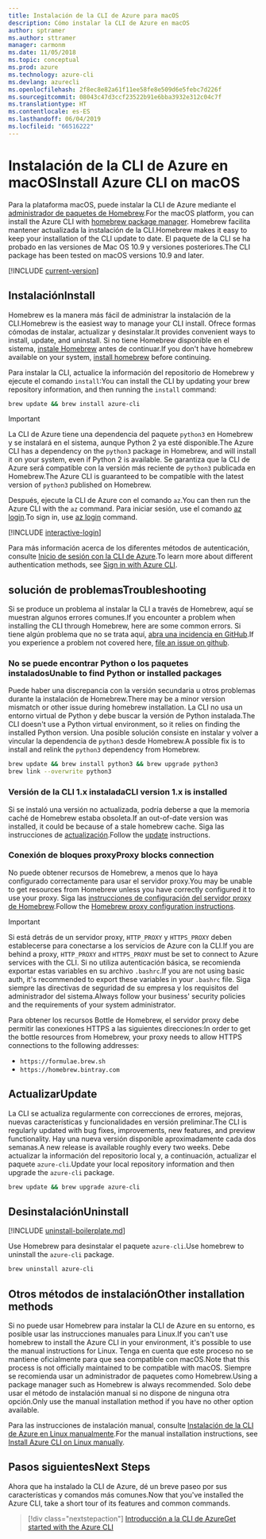 ```yaml
---
title: Instalación de la CLI de Azure para macOS
description: Cómo instalar la CLI de Azure en macOS
author: sptramer
ms.author: sttramer
manager: carmonm
ms.date: 11/05/2018
ms.topic: conceptual
ms.prod: azure
ms.technology: azure-cli
ms.devlang: azurecli
ms.openlocfilehash: 2f8ec8e82a61f11ee58fe8e509d6e5febc7d226f
ms.sourcegitcommit: 08043c47d3ccf23522b91e6bba3932e312c04c7f
ms.translationtype: HT
ms.contentlocale: es-ES
ms.lasthandoff: 06/04/2019
ms.locfileid: "66516222"
---
```

# <a name="install-azure-cli-on-macos"></a><span data-ttu-id="a6e0e-103">Instalación de la CLI de Azure en macOS</span><span class="sxs-lookup"><span data-stu-id="a6e0e-103">Install Azure CLI on macOS</span></span>

<span data-ttu-id="a6e0e-104">Para la plataforma macOS, puede instalar la CLI de Azure mediante el [administrador de paquetes de Homebrew](https://brew.sh).</span><span class="sxs-lookup"><span data-stu-id="a6e0e-104">For the macOS platform, you can install the Azure CLI with [homebrew package manager](https://brew.sh).</span></span> <span data-ttu-id="a6e0e-105">Homebrew facilita mantener actualizada la instalación de la CLI.</span><span class="sxs-lookup"><span data-stu-id="a6e0e-105">Homebrew makes it easy to keep your installation of the CLI update to date.</span></span> <span data-ttu-id="a6e0e-106">El paquete de la CLI se ha probado en las versiones de Mac OS 10.9 y versiones posteriores.</span><span class="sxs-lookup"><span data-stu-id="a6e0e-106">The CLI package has been tested on macOS versions 10.9 and later.</span></span>

[!INCLUDE [current-version](includes/current-version.md)]

## <a name="install"></a><span data-ttu-id="a6e0e-107">Instalación</span><span class="sxs-lookup"><span data-stu-id="a6e0e-107">Install</span></span>

<span data-ttu-id="a6e0e-108">Homebrew es la manera más fácil de administrar la instalación de la CLI.</span><span class="sxs-lookup"><span data-stu-id="a6e0e-108">Homebrew is the easiest way to manage your CLI install.</span></span> <span data-ttu-id="a6e0e-109">Ofrece formas cómodas de instalar, actualizar y desinstalar.</span><span class="sxs-lookup"><span data-stu-id="a6e0e-109">It provides convenient ways to install, update, and uninstall.</span></span>
<span data-ttu-id="a6e0e-110">Si no tiene Homebrew disponible en el sistema, [instale Homebrew](https://docs.brew.sh/Installation.html) antes de continuar.</span><span class="sxs-lookup"><span data-stu-id="a6e0e-110">If you don't have homebrew available on your system, [install homebrew](https://docs.brew.sh/Installation.html) before continuing.</span></span>

<span data-ttu-id="a6e0e-111">Para instalar la CLI, actualice la información del repositorio de Homebrew y ejecute el comando `install`:</span><span class="sxs-lookup"><span data-stu-id="a6e0e-111">You can install the CLI by updating your brew repository information, and then running the `install` command:</span></span>

```bash
brew update && brew install azure-cli
```

> [!IMPORTANT]
>
> <span data-ttu-id="a6e0e-112">La CLI de Azure tiene una dependencia del paquete `python3` en Homebrew y se instalará en el sistema, aunque Python 2 ya esté disponible.</span><span class="sxs-lookup"><span data-stu-id="a6e0e-112">The Azure CLI has a dependency on the `python3` package in Homebrew, and will install it on your system, even if Python 2 is available.</span></span> <span data-ttu-id="a6e0e-113">Se garantiza que la CLI de Azure será compatible con la versión más reciente de `python3` publicada en Homebrew.</span><span class="sxs-lookup"><span data-stu-id="a6e0e-113">The Azure CLI is guaranteed to be compatible with the latest version of `python3` published on Homebrew.</span></span>

<span data-ttu-id="a6e0e-114">Después, ejecute la CLI de Azure con el comando `az`.</span><span class="sxs-lookup"><span data-stu-id="a6e0e-114">You can then run the Azure CLI with the `az` command.</span></span> <span data-ttu-id="a6e0e-115">Para iniciar sesión, use el comando [az login](/cli/azure/reference-index#az-login).</span><span class="sxs-lookup"><span data-stu-id="a6e0e-115">To sign in, use [az login](/cli/azure/reference-index#az-login) command.</span></span>

[!INCLUDE [interactive-login](includes/interactive-login.md)]

<span data-ttu-id="a6e0e-116">Para más información acerca de los diferentes métodos de autenticación, consulte [Inicio de sesión con la CLI de Azure](authenticate-azure-cli.md).</span><span class="sxs-lookup"><span data-stu-id="a6e0e-116">To learn more about different authentication methods, see [Sign in with Azure CLI](authenticate-azure-cli.md).</span></span>

## <a name="troubleshooting"></a><span data-ttu-id="a6e0e-117">solución de problemas</span><span class="sxs-lookup"><span data-stu-id="a6e0e-117">Troubleshooting</span></span>

<span data-ttu-id="a6e0e-118">Si se produce un problema al instalar la CLI a través de Homebrew, aquí se muestran algunos errores comunes.</span><span class="sxs-lookup"><span data-stu-id="a6e0e-118">If you encounter a problem when installing the CLI through Homebrew, here are some common errors.</span></span> <span data-ttu-id="a6e0e-119">Si tiene algún problema que no se trata aquí, [abra una incidencia en GitHub](https://github.com/Azure/azure-cli/issues).</span><span class="sxs-lookup"><span data-stu-id="a6e0e-119">If you experience a problem not covered here, [file an issue on github](https://github.com/Azure/azure-cli/issues).</span></span>

### <a name="unable-to-find-python-or-installed-packages"></a><span data-ttu-id="a6e0e-120">No se puede encontrar Python o los paquetes instalados</span><span class="sxs-lookup"><span data-stu-id="a6e0e-120">Unable to find Python or installed packages</span></span>

<span data-ttu-id="a6e0e-121">Puede haber una discrepancia con la versión secundaria u otros problemas durante la instalación de Homebrew.</span><span class="sxs-lookup"><span data-stu-id="a6e0e-121">There may be a minor version mismatch or other issue during homebrew installation.</span></span> <span data-ttu-id="a6e0e-122">La CLI no usa un entorno virtual de Python y debe buscar la versión de Python instalada.</span><span class="sxs-lookup"><span data-stu-id="a6e0e-122">The CLI doesn't use a Python virtual environment, so it relies on finding the installed Python version.</span></span> <span data-ttu-id="a6e0e-123">Una posible solución consiste en instalar y volver a vincular la dependencia de `python3` desde Homebrew.</span><span class="sxs-lookup"><span data-stu-id="a6e0e-123">A possible fix is to install and relink the `python3` dependency from Homebrew.</span></span>

```bash
brew update && brew install python3 && brew upgrade python3
brew link --overwrite python3
```

### <a name="cli-version-1x-is-installed"></a><span data-ttu-id="a6e0e-124">Versión de la CLI 1.x instalada</span><span class="sxs-lookup"><span data-stu-id="a6e0e-124">CLI version 1.x is installed</span></span>

<span data-ttu-id="a6e0e-125">Si se instaló una versión no actualizada, podría deberse a que la memoria caché de Homebrew estaba obsoleta.</span><span class="sxs-lookup"><span data-stu-id="a6e0e-125">If an out-of-date version was installed, it could be because of a stale homebrew cache.</span></span> <span data-ttu-id="a6e0e-126">Siga las instrucciones de [actualización](#Update).</span><span class="sxs-lookup"><span data-stu-id="a6e0e-126">Follow the [update](#Update) instructions.</span></span>

### <a name="proxy-blocks-connection"></a><span data-ttu-id="a6e0e-127">Conexión de bloques proxy</span><span class="sxs-lookup"><span data-stu-id="a6e0e-127">Proxy blocks connection</span></span>

<span data-ttu-id="a6e0e-128">No puede obtener recursos de Homebrew, a menos que lo haya configurado correctamente para usar el servidor proxy.</span><span class="sxs-lookup"><span data-stu-id="a6e0e-128">You may be unable to get resources from Homebrew unless you have correctly configured it to use your proxy.</span></span> <span data-ttu-id="a6e0e-129">Siga las [instrucciones de configuración del servidor proxy de Homebrew](https://docs.brew.sh/Manpage#using-homebrew-behind-a-proxy).</span><span class="sxs-lookup"><span data-stu-id="a6e0e-129">Follow the [Homebrew proxy configuration instructions](https://docs.brew.sh/Manpage#using-homebrew-behind-a-proxy).</span></span>

> [!IMPORTANT]
> <span data-ttu-id="a6e0e-130">Si está detrás de un servidor proxy, `HTTP_PROXY` y `HTTPS_PROXY` deben establecerse para conectarse a los servicios de Azure con la CLI.</span><span class="sxs-lookup"><span data-stu-id="a6e0e-130">If you are behind a proxy, `HTTP_PROXY` and `HTTPS_PROXY` must be set to connect to Azure services with the CLI.</span></span>
> <span data-ttu-id="a6e0e-131">Si no utiliza autenticación básica, se recomienda exportar estas variables en su archivo `.bashrc`.</span><span class="sxs-lookup"><span data-stu-id="a6e0e-131">If you are not using basic auth, it's recommended to export these variables in your `.bashrc` file.</span></span>
> <span data-ttu-id="a6e0e-132">Siga siempre las directivas de seguridad de su empresa y los requisitos del administrador del sistema.</span><span class="sxs-lookup"><span data-stu-id="a6e0e-132">Always follow your business' security policies and the requirements of your system administrator.</span></span>

<span data-ttu-id="a6e0e-133">Para obtener los recursos Bottle de Homebrew, el servidor proxy debe permitir las conexiones HTTPS a las siguientes direcciones:</span><span class="sxs-lookup"><span data-stu-id="a6e0e-133">In order to get the bottle resources from Homebrew, your proxy needs to allow HTTPS connections to the following addresses:</span></span>

* `https://formulae.brew.sh`
* `https://homebrew.bintray.com`

## <a name="update"></a><span data-ttu-id="a6e0e-134">Actualizar</span><span class="sxs-lookup"><span data-stu-id="a6e0e-134">Update</span></span>

<span data-ttu-id="a6e0e-135">La CLI se actualiza regularmente con correcciones de errores, mejoras, nuevas características y funcionalidades en versión preliminar.</span><span class="sxs-lookup"><span data-stu-id="a6e0e-135">The CLI is regularly updated with bug fixes, improvements, new features, and preview functionality.</span></span> <span data-ttu-id="a6e0e-136">Hay una nueva versión disponible aproximadamente cada dos semanas.</span><span class="sxs-lookup"><span data-stu-id="a6e0e-136">A new release is available roughly every two weeks.</span></span> <span data-ttu-id="a6e0e-137">Debe actualizar la información del repositorio local y, a continuación, actualizar el paquete `azure-cli`.</span><span class="sxs-lookup"><span data-stu-id="a6e0e-137">Update your local repository information and then upgrade the `azure-cli` package.</span></span>

```bash
brew update && brew upgrade azure-cli
```

## <a name="uninstall"></a><span data-ttu-id="a6e0e-138">Desinstalación</span><span class="sxs-lookup"><span data-stu-id="a6e0e-138">Uninstall</span></span>

[!INCLUDE [uninstall-boilerplate.md](includes/uninstall-boilerplate.md)]

<span data-ttu-id="a6e0e-139">Use Homebrew para desinstalar el paquete `azure-cli`.</span><span class="sxs-lookup"><span data-stu-id="a6e0e-139">Use homebrew to uninstall the `azure-cli` package.</span></span>

```bash
brew uninstall azure-cli
```

## <a name="other-installation-methods"></a><span data-ttu-id="a6e0e-140">Otros métodos de instalación</span><span class="sxs-lookup"><span data-stu-id="a6e0e-140">Other installation methods</span></span>

<span data-ttu-id="a6e0e-141">Si no puede usar Homebrew para instalar la CLI de Azure en su entorno, es posible usar las instrucciones manuales para Linux.</span><span class="sxs-lookup"><span data-stu-id="a6e0e-141">If you can't use homebrew to install the Azure CLI in your environment, it's possible to use the manual instructions for Linux.</span></span> <span data-ttu-id="a6e0e-142">Tenga en cuenta que este proceso no se mantiene oficialmente para que sea compatible con macOS.</span><span class="sxs-lookup"><span data-stu-id="a6e0e-142">Note that this process is not officially maintained to be compatible with macOS.</span></span> <span data-ttu-id="a6e0e-143">Siempre se recomienda usar un administrador de paquetes como Homebrew.</span><span class="sxs-lookup"><span data-stu-id="a6e0e-143">Using a package manager such as Homebrew is always recommended.</span></span> <span data-ttu-id="a6e0e-144">Solo debe usar el método de instalación manual si no dispone de ninguna otra opción.</span><span class="sxs-lookup"><span data-stu-id="a6e0e-144">Only use the manual installation method if you have no other option available.</span></span>

<span data-ttu-id="a6e0e-145">Para las instrucciones de instalación manual, consulte [Instalación de la CLI de Azure en Linux manualmente](install-azure-cli-linux.md).</span><span class="sxs-lookup"><span data-stu-id="a6e0e-145">For the manual installation instructions, see [Install Azure CLI on Linux manually](install-azure-cli-linux.md).</span></span>

## <a name="next-steps"></a><span data-ttu-id="a6e0e-146">Pasos siguientes</span><span class="sxs-lookup"><span data-stu-id="a6e0e-146">Next Steps</span></span>

<span data-ttu-id="a6e0e-147">Ahora que ha instalado la CLI de Azure, dé un breve paseo por sus características y comandos más comunes.</span><span class="sxs-lookup"><span data-stu-id="a6e0e-147">Now that you've installed the Azure CLI, take a short tour of its features and common commands.</span></span>

> [!div class="nextstepaction"]
> [<span data-ttu-id="a6e0e-148">Introducción a la CLI de Azure</span><span class="sxs-lookup"><span data-stu-id="a6e0e-148">Get started with the Azure CLI</span></span>](get-started-with-azure-cli.md)
